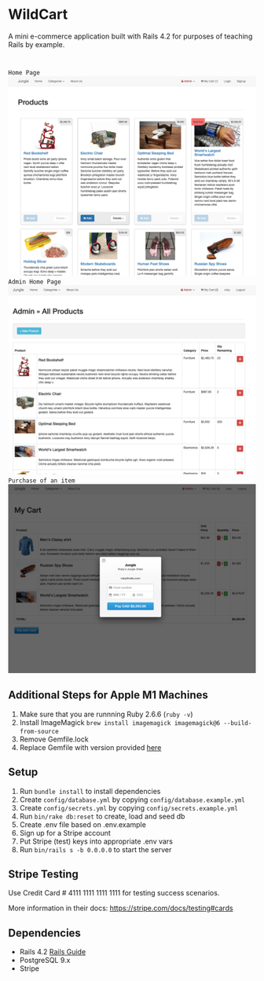 # WildCart

A mini e-commerce application built with Rails 4.2 for purposes of teaching Rails by example.

#

`Home Page`
![""](https://github.com/belalelmi/jungle-rails/blob/master/lib/assets/Screen%20Shot%202022-01-11%20at%2012.09.33%20AM.png?raw=true)
`Admin Home Page`
![""](https://github.com/belalelmi/jungle-rails/blob/master/lib/assets/admin-products-page.png?raw=true)
`Purchase of an item`
![""](https://github.com/belalelmi/jungle-rails/blob/master/lib/assets/order_summary.png?raw=true)

## Additional Steps for Apple M1 Machines

1. Make sure that you are runnning Ruby 2.6.6 (`ruby -v`)
1. Install ImageMagick `brew install imagemagick imagemagick@6 --build-from-source`
1. Remove Gemfile.lock
1. Replace Gemfile with version provided [here](https://gist.githubusercontent.com/FrancisBourgouin/831795ae12c4704687a0c2496d91a727/raw/ce8e2104f725f43e56650d404169c7b11c33a5c5/Gemfile)

## Setup

1. Run `bundle install` to install dependencies
2. Create `config/database.yml` by copying `config/database.example.yml`
3. Create `config/secrets.yml` by copying `config/secrets.example.yml`
4. Run `bin/rake db:reset` to create, load and seed db
5. Create .env file based on .env.example
6. Sign up for a Stripe account
7. Put Stripe (test) keys into appropriate .env vars
8. Run `bin/rails s -b 0.0.0.0` to start the server

## Stripe Testing

Use Credit Card # 4111 1111 1111 1111 for testing success scenarios.

More information in their docs: <https://stripe.com/docs/testing#cards>

## Dependencies

- Rails 4.2 [Rails Guide](http://guides.rubyonrails.org/v4.2/)
- PostgreSQL 9.x
- Stripe
